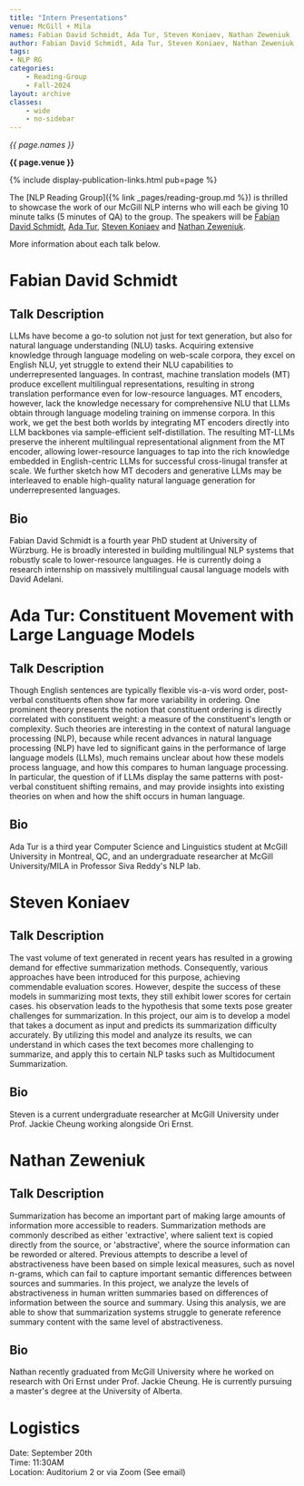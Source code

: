 ```yaml
---
title: "Intern Presentations"
venue: McGill + Mila
names: Fabian David Schmidt, Ada Tur, Steven Koniaev, Nathan Zeweniuk
author: Fabian David Schmidt, Ada Tur, Steven Koniaev, Nathan Zeweniuk
tags:
- NLP RG
categories:
    - Reading-Group
    - Fall-2024
layout: archive
classes:
    - wide
    - no-sidebar
---
```


*{{ page.names }}*

**{{ page.venue }}**

{% include display-publication-links.html pub=page %}

The [NLP Reading Group]({% link _pages/reading-group.md %}) is thrilled to showcase the work of our McGill NLP interns who will each be giving 10 minute talks (5 minutes of QA) to the group. The speakers will be [Fabian David Schmidt](https://fdschmidt93.github.io/), [Ada Tur](https://adadtur.github.io/), [Steven Koniaev](https://steven-koniaev.vercel.app/) and [Nathan Zeweniuk](https://mila.quebec/en/directory/nathan-zeweniuk).

More information about each talk below.

# Fabian David Schmidt

## Talk Description

LLMs have become a go-to solution not just for text generation, but also for natural language understanding (NLU) tasks. Acquiring extensive knowledge through language modeling on web-scale corpora, they excel on English NLU, yet struggle to extend their NLU capabilities to underrepresented languages. In contrast, machine translation models (MT) produce excellent multilingual representations, resulting in strong translation performance even for low-resource languages. MT encoders, however, lack the knowledge necessary for comprehensive NLU that LLMs obtain through language modeling training on immense corpora. In this work, we get the best both worlds by integrating MT encoders directly into LLM backbones via sample-efficient self-distillation. The resulting MT-LLMs preserve the inherent multilingual representational alignment from the MT encoder, allowing lower-resource languages to tap into the rich knowledge embedded in English-centric LLMs for successful cross-linugal transfer at scale. We further sketch how MT decoders and generative LLMs may be interleaved to enable high-quality natural language generation for underrepresented languages.

## Bio

Fabian David Schmidt is a fourth year PhD student at University of Würzburg. He is broadly interested in building multilingual NLP systems that robustly scale to lower-resource languages. He is currently doing a research internship on massively multilingual causal language models with David Adelani.

# Ada Tur: Constituent Movement with Large Language Models

## Talk Description

Though English sentences are typically flexible vis-a-vis word order, post-verbal constituents often show far more variability in ordering. One prominent theory presents the notion that constituent ordering is directly correlated with constituent weight: a measure of the constituent's length or complexity. Such theories are interesting in the context of natural language processing (NLP), because while recent advances in natural language processing (NLP) have led to significant gains in the performance of large language models (LLMs), much remains unclear about how these models process language, and how this compares to human language processing. In particular, the question of if LLMs display the same patterns with post-verbal constituent shifting remains, and may provide insights into existing theories on when and how the shift occurs in human language.

## Bio

Ada Tur is a third year Computer Science and Linguistics student at McGill University in Montreal, QC, and an undergraduate researcher at McGill University/MILA in Professor Siva Reddy's NLP lab.

# Steven Koniaev

## Talk Description

The vast volume of text generated in recent years has resulted in a growing demand for effective summarization methods. Consequently, various approaches have been introduced for this purpose, achieving commendable evaluation scores. However, despite the success of these models in summarizing most texts, they still exhibit lower scores for certain cases.  his observation leads to the hypothesis that some texts pose greater challenges for summarization. In this project, our aim is to develop a model that takes a document as input and predicts its summarization difficulty accurately. By utilizing this model and analyze its results, we can understand in which cases the text becomes more challenging to summarize, and apply this to certain NLP tasks such as Multidocument Summarization. 

## Bio

Steven is a current undergraduate researcher at McGill University under Prof. Jackie Cheung working alongside Ori Ernst.

# Nathan Zeweniuk

## Talk Description

Summarization has become an important part of making large amounts of information more accessible to readers. Summarization methods are commonly described as either 'extractive', where salient text is copied directly from the source, or 'abstractive', where the source information can be reworded or altered. Previous attempts to describe a level of abstractiveness have been based on simple lexical measures, such as novel n-grams, which can fail to capture important semantic differences between sources and summaries. In this project, we analyze the levels of abstractiveness in human written summaries based on differences of information between the source and summary. Using this analysis, we are able to show that summarization systems struggle to generate reference summary content with the same level of abstractiveness.

## Bio

Nathan recently graduated from McGill University where he worked on research with Ori Ernst under Prof. Jackie Cheung. He is currently pursuing a master's degree at the University of Alberta.

# Logistics

Date: September 20th<br>
Time: 11:30AM <br>
Location: Auditorium 2 or via Zoom (See email)
